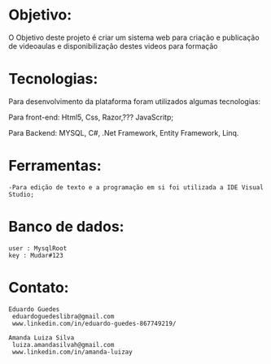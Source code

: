 # Objetivo:
O Objetivo deste projeto é criar um sistema web para criação e publicação de videoaulas e disponibilização destes
videos para formação


# Tecnologias:
Para desenvolvimento da plataforma foram utilizados algumas tecnologias: 

Para front-end: 
	  Html5,
	  Css,
    Razor,???
    JavaScritp;
  
  Para Backend:
    MYSQL,
    C#,
    .Net Framework,
    Entity Framework,
    Linq.

# Ferramentas:
	-Para edição de texto e a programação em si foi utilizada a IDE Visual Studio; 
	
 # Banco de dados:
	user : MysqlRoot
	key : Mudar#123 

# Contato: 
	Eduardo Guedes
	 eduardoguedeslibra@gmail.com
	 www.linkedin.com/in/eduardo-guedes-867749219/

    Amanda Luiza Silva
     luiza.amandasilvah@gmail.com
     www.linkedin.com/in/amanda-luizay

